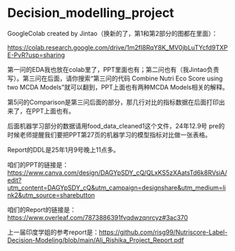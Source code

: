 # Decision_modelling_project


GoogleColab created by Jintao（换新的了，第1和第2部分的图都在里面）：

https://colab.research.google.com/drive/1m2fI8RqY8K_MV0jbLuTYcfd9TXPE-PvR?usp=sharing

第一问的EDA我也放在colab里了，PPT里面也有；第二问也有（我Jintao负责写）。第三问在后面，请你搜索“第三问的代码 Combine Nutri Eco Score using two MCDA Models”就可以翻到，PPT上面也有两种MCDA Models相关的解释。

第5问的Comparison是第三问后面的部分，那几行对比的指标数据在后面打印出来了，在PPT上面也有。


后面机器学习部分的数据请用food_data_cleaned1这个文件，24年12.9号 pre的时候老师提醒我们要把PPT第27页的机器学习的模型指标对比做一张表格。

Report的DDL是25年1月9号晚上11点多。

咱们的PPT的链接是：https://www.canva.com/design/DAGYpSDY_cQ/QLxKS5zXAatsTd6k8RVsiA/edit?utm_content=DAGYpSDY_cQ&utm_campaign=designshare&utm_medium=link2&utm_source=sharebutton

咱们的Report的链接是：https://www.overleaf.com/7873886391fvqdwzqnrcyz#3ac370

上一届印度学姐的参考report是：https://github.com/risg99/Nutriscore-Label-Decision-Modeling/blob/main/Ali_Rishika_Project_Report.pdf


